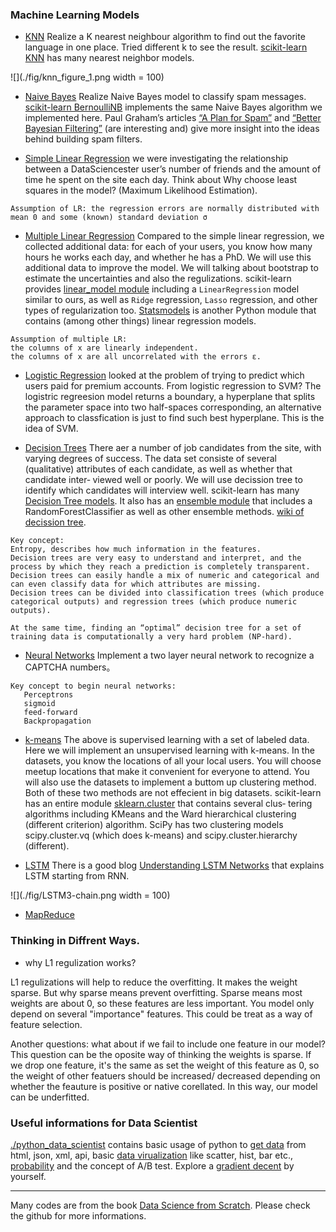 ### Machine Learning Models

* [KNN](./knn.py) Realize a K nearest neighbour algorithm to find out the favorite language in one place. Tried different k to see the result. [scikit-learn KNN](http://scikit-learn.org/stable/modules/neighbors.html) has many nearest neighbor models.

![](./fig/knn_figure_1.png width = 100)

* [Naive Bayes](./naive_bayes.py) Realize Naive Bayes model to classify spam messages. [scikit-learn BernoulliNB](http://scikit-learn.org/stable/modules/naive_bayes.html) implements the same Naive Bayes algorithm we implemented here. Paul Graham’s articles [“A Plan for Spam”](http://www.paulgraham.com/spam.html) and [“Better Bayesian Filtering”](http://www.paulgraham.com/better.html) (are interesting and) give more insight into the ideas behind building spam filters.

* [Simple Linear Regression](linear_regression_simple.py) we were investigating the relationship between a DataSciencester user’s number of friends and the amount of time he spent on the site each day. Think about Why choose least squares in the model? (Maximum Likelihood Estimation).

```
Assumption of LR: the regression errors are normally distributed with mean 0 and some (known) standard deviation σ
```

* [Multiple Linear Regression](linear_regression_multiple.py) Compared to the simple linear regression, we collected additional data: for each of your users, you know how many hours he works each day, and whether he has a PhD. We will use this additional data to improve the model. We will talking about bootstrap to estimate the uncertainties and also the regulizations. scikit-learn provides [linear_model module](http://scikit-learn.org/stable/modules/linear_model.html) including a `LinearRegression` model similar to ours, as well as `Ridge` regression, `Lasso` regression, and other types of regularization too. [Statsmodels](http://www.statsmodels.org/stable/index.html) is another Python module that contains (among other things) linear regression models.


```
Assumption of multiple LR: 
the columns of x are linearly independent.
the columns of x are all uncorrelated with the errors ε.
```

* [Logistic Regression]()
looked at the problem of trying to predict which users paid for premium accounts. From logistic regression to SVM? The logistric regreesion model returns a boundary, a hyperplane that splits the parameter space into two half-spaces corresponding, an alternative approach to classfication is just to find such best hyperplane. This is the idea of SVM.


* [Decision Trees](./decision_trees.py)
There aer a number of job candidates from the site, with varying degrees of success. The data set consiste of several (qualitative) attributes of each candidate, as well as whether that candidate inter‐ viewed well or poorly. We will use decission tree to identify which candidates will interview well. scikit-learn has many [Decision Tree models](http://scikit-learn.org/stable/modules/tree.html). It also has an [ensemble module](http://scikit-learn.org/stable/modules/classes.html#module-sklearn.ensemble) that includes a RandomForestClassifier as well as other ensemble methods. [wiki of decission tree](https://en.wikipedia.org/wiki/Decision_tree_learning).



```
Key concept:
Entropy, describes how much information in the features. 
Decision trees are very easy to understand and interpret, and the process by which they reach a prediction is completely transparent. 
Decision trees can easily handle a mix of numeric and categorical and can even classify data for which attributes are missing.
Decision trees can be divided into classification trees (which produce categorical outputs) and regression trees (which produce numeric outputs).

At the same time, finding an “optimal” decision tree for a set of training data is computationally a very hard problem (NP-hard).
```

* [Neural Networks](./neural_networks.py) Implement a two layer neural network to recognize a CAPTCHA numbers。

```
Key concept to begin neural networks:
   Perceptrons
   sigmoid
   feed-forward
   Backpropagation
```
 
* [k-means](./) The above is supervised learning with a set of labeled data. Here we will implement an unsupervised learning with k-means. In the datasets, you know the locations of all your local users. You will choose meetup locations that make it convenient for everyone to attend. You will also use the datasets to implement a buttom up clustering method. Both of these two methods are not effecient in big datasets. scikit-learn has an entire module [sklearn.cluster](http://scikit-learn.org/stable/modules/clustering.html) that contains several clus‐ tering algorithms including KMeans and the Ward hierarchical clustering (different criterion) algorithm. SciPy has two clustering models scipy.cluster.vq (which does k-means) and scipy.cluster.hierarchy (different). 

* [LSTM](./LSTM.py) There is a good blog [Understanding LSTM Networks](http://colah.github.io/posts/2015-08-Understanding-LSTMs/) that explains LSTM starting from RNN. 

![](./fig/LSTM3-chain.png width = 100)

* [MapReduce]()


### Thinking in Diffrent Ways.

* why L1 regulization works?

L1 regulizations will help to reduce the overfitting. It makes the weight sparse. But why sparse means prevent overfitting. Sparse means most weights are about 0, so these features are less important. You model only depend on several "importance" features. This could be treat as a way of feature selection. 

Another questions: what about if we fail to include one feature in our model? This question can be the oposite way of thinking the weights is sparse. If we drop one feature, it's the same as set the weight of this feature as 0, so the weight of other featuers should be increased/ decreased depending on whether the feauture is positive or native corellated. In this way, our model can be underfitted. 


### Useful informations for Data Scientist

[./python\_data\_scientist](./python_data_scientist) contains basic usage of python to [get data](./python_data_scientist/getting_data.py) from html, json, xml, api, basic [data virualization](./python_data_scientist/visualizing_data.py) like scatter, hist, bar etc., [probability](./python_data_scientist/hypothesis_and_inference.py) and the concept of A/B test. Explore a [gradient decent](./python_data_scientist/gradient_descent.py) by yourself. 


---

Many codes are from the book [Data Science from Scratch](https://github.com/joelgrus/data-science-from-scratch). Please check the github for more informations. 